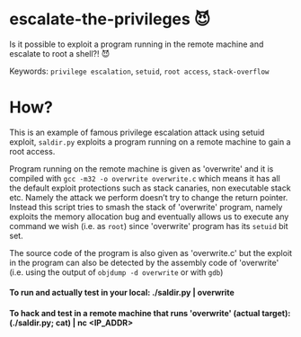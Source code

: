 # escalate-the-privileges 😈
Is it possible to exploit a program running in the remote machine and escalate to root a shell?! 😈

Keywords: `privilege escalation`, `setuid`, `root access`, `stack-overflow` 

# How?
This is an example of famous privilege escalation attack using setuid exploit, `saldir.py` exploits a program running on a remote machine to gain a root access.

Program running on the remote machine is given as 'overwrite' and it is compiled with `gcc -m32 -o overwrite overwrite.c` which means it has all the default exploit protections such as stack canaries, non executable stack etc. Namely the attack we perform doesn’t try to change the return pointer. Instead this script tries to smash the stack of 'overwrite' program, namely exploits the memory allocation bug and eventually allows us to execute any command we wish (i.e. as `root`) since 'overwrite' program has its `setuid` bit set.

The source code of the program is also given as 'overwrite.c' but the exploit in the program can also be detected by the assembly code of 'overwrite' (i.e. using the output of `objdump -d overwrite` or with `gdb`)

#### To run and actually test in your local: ./saldir.py | overwrite
#### To hack and test in a remote machine that runs 'overwrite' (actual target): (./saldir.py; cat) | nc <IP_ADDR> <PORT>
